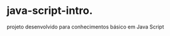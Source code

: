   # java-script-intro. 
    
projeto desenvolvido para conhecimentos básico em Java Script

<h1>   </  h1>
 